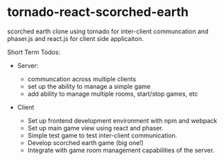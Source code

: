 # tornado-react-scorched-earth
scorched earth clone using tornado for inter-client communcation and phaser.js and react.js for client side applicaiton.

Short Term Todos:
* Server:
  * communcation across multiple clients
  * set up the ability to manage a simple game
  * add ability to manage multiple rooms, start/stop games, etc
  
* Client
  * Set up frontend development environment with npm and webpack
  * Set up main game view using react and phaser. 
  * Simple test game to test inter-client communication.
  * Develop scorched earth game (big one!)
  * Integrate with game room management capabilities of the server.
